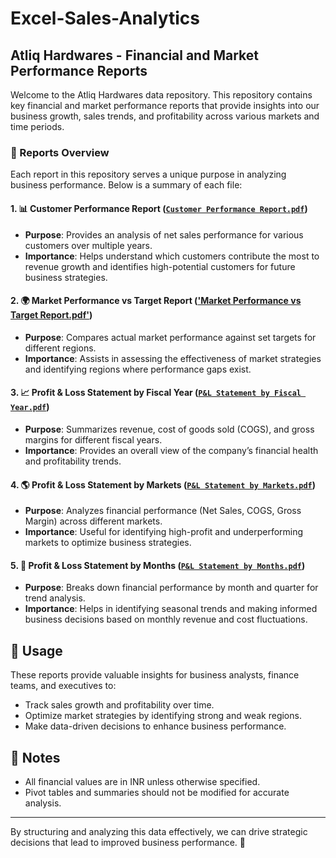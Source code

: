 # Excel-Sales-Analytics

## Atliq Hardwares - Financial and Market Performance Reports

Welcome to the Atliq Hardwares data repository. This repository contains key financial and market performance reports that provide insights into our business growth, sales trends, and profitability across various markets and time periods.

### 📂 Reports Overview

Each report in this repository serves a unique purpose in analyzing business performance. Below is a summary of each file:

#### 1. 📊 Customer Performance Report ([`Customer Performance Report.pdf`](https://github.com/VelpulaVishnu/Excel-Sales-Analytics/blob/main/Customer%20Performance%20Report.pdf))
   - **Purpose**: Provides an analysis of net sales performance for various customers over multiple years.
   - **Importance**: Helps understand which customers contribute the most to revenue growth and identifies high-potential customers for future business strategies.

#### 2. 🌍 Market Performance vs Target Report (['Market Performance vs Target Report.pdf'](https://github.com/VelpulaVishnu/Excel-Sales-Analytics/blob/main/Market%20Performance%20vs%20Target%20Report.pdf))
   - **Purpose**: Compares actual market performance against set targets for different regions.
   - **Importance**: Assists in assessing the effectiveness of market strategies and identifying regions where performance gaps exist.

#### 3. 📈 Profit & Loss Statement by Fiscal Year ([`P&L Statement by Fiscal Year.pdf`](https://github.com/VelpulaVishnu/Excel-Sales-Analytics/blob/main/Market%20Performance%20vs%20Target%20Report.pdf))
   - **Purpose**: Summarizes revenue, cost of goods sold (COGS), and gross margins for different fiscal years.
   - **Importance**: Provides an overall view of the company’s financial health and profitability trends.

#### 4. 🌎 Profit & Loss Statement by Markets ([`P&L Statement by Markets.pdf`](https://github.com/VelpulaVishnu/Excel-Sales-Analytics/edit/main/P%26L%20Statement%20by%20Markets.pdf))
   - **Purpose**: Analyzes financial performance (Net Sales, COGS, Gross Margin) across different markets.
   - **Importance**: Useful for identifying high-profit and underperforming markets to optimize business strategies.

#### 5. 📅 Profit & Loss Statement by Months ([`P&L Statement by Months.pdf`](https://github.com/VelpulaVishnu/Excel-Sales-Analytics/blob/main/P%26L%20Statement%20by%20Months.pdf))
   - **Purpose**: Breaks down financial performance by month and quarter for trend analysis.
   - **Importance**: Helps in identifying seasonal trends and making informed business decisions based on monthly revenue and cost fluctuations.

## 📌 Usage
These reports provide valuable insights for business analysts, finance teams, and executives to:
- Track sales growth and profitability over time.
- Optimize market strategies by identifying strong and weak regions.
- Make data-driven decisions to enhance business performance.

## 📝 Notes
- All financial values are in INR unless otherwise specified.
- Pivot tables and summaries should not be modified for accurate analysis.

---

By structuring and analyzing this data effectively, we can drive strategic decisions that lead to improved business performance. 🚀

